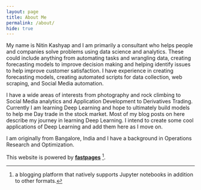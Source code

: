 ```yaml
---
layout: page
title: About Me
permalink: /about/
hide: true
---
```


My name is Nitin Kashyap and I am primarily a consultant who helps people and companies solve problems using data science and analytics. These could include anything from automating tasks and wrangling data, creating forecasting models to improve decision making and helping identify issues to help improve customer satisfaction. I have experience in creating forecasting models, creating automated scripts for data collection, web scraping, and Social Media automation.

I have a wide areas of interests from photography and rock climbing to Social Media analytics and Application Development to Derivatives Trading.  Currently I am learning Deep Learning and hope to ultimately build models to help me Day trade in the stock market. Most of my blog posts on here describe my journey in learning Deep Learning. I intend to create some cool applications of Deep Learning and add them here as I move on. 

I am originally from Bangalore, India and I have a background in Operations Research and Optimization.


This website is powered by **[fastpages](https://github.com/fastai/fastpages)** [^1].



[^1]:a blogging platform that natively supports Jupyter notebooks in addition to other formats.
